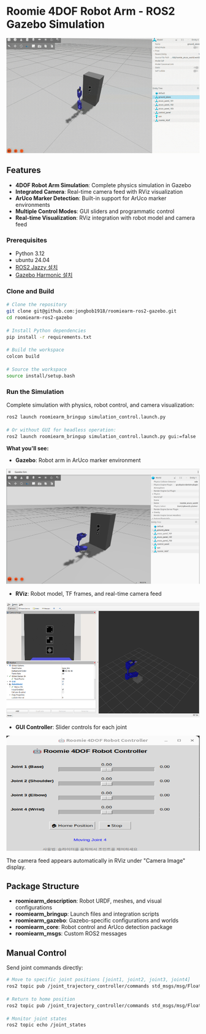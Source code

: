 # Roomie 4DOF Robot Arm - ROS2 Gazebo Simulation

<div align="center">
    <img src="asset/images/gazebo_video.gif" width="600" height="300"/>
</div>


## Features

-  **4DOF Robot Arm Simulation**: Complete physics simulation in Gazebo
-  **Integrated Camera**: Real-time camera feed with RViz visualization 
-  **ArUco Marker Detection**: Built-in support for ArUco marker environments
-  **Multiple Control Modes**: GUI sliders and programmatic control
-  **Real-time Visualization**: RViz integration with robot model and camera feed


### Prerequisites
- Python 3.12
- ubuntu 24.04
- [ROS2 Jazzy 설치](https://docs.ros.org/en/jazzy/Installation/Ubuntu-Install-Debs.html)
- [Gazebo Harmonic 설치](https://gazebosim.org/docs/harmonic/install_ubuntu/)




### Clone and Build
```bash
# Clone the repository
git clone git@github.com:jongbob1918/roomiearm-ros2-gazebo.git
cd roomiearm-ros2-gazebo

# Install Python dependencies
pip install -r requirements.txt

# Build the workspace
colcon build

# Source the workspace
source install/setup.bash
```

### Run the Simulation

Complete simulation with physics, robot control, and camera visualization:
```bash
ros2 launch roomiearm_bringup simulation_control.launch.py

# Or without GUI for headless operation:
ros2 launch roomiearm_bringup simulation_control.launch.py gui:=false
```

**What you'll see:**
- **Gazebo**: Robot arm in ArUco marker environment

<div align="center">
    <img src="asset/images/gazebo_simulation.png" width="600" height="300"/>
</div>

- **RViz**: Robot model, TF frames, and real-time camera feed

<div align="center">
    <img src="asset/images/rviz2.png" width="600" height="300"/>
</div>

- **GUI Controller**: Slider controls for each joint

<div align="center">
    <img src="asset/images/robot_controller.png" width="600" height="300"/>
</div>

The camera feed appears automatically in RViz under "Camera Image" display.









##  Package Structure

- **roomiearm_description**: Robot URDF, meshes, and visual configurations
- **roomiearm_bringup**: Launch files and integration scripts
- **roomiearm_gazebo**: Gazebo-specific configurations and worlds
- **roomiearm_core**: Robot control and ArUco detection package
- **roomiearm_msgs**: Custom ROS2 messages


##  Manual Control
Send joint commands directly:
```bash
# Move to specific joint positions [joint1, joint2, joint3, joint4]
ros2 topic pub /joint_trajectory_controller/commands std_msgs/msg/Float64MultiArray "data: [0.5, 0.3, -0.2, 0.1]"

# Return to home position
ros2 topic pub /joint_trajectory_controller/commands std_msgs/msg/Float64MultiArray "data: [0.0, 0.0, 0.0, 0.0]"

# Monitor joint states
ros2 topic echo /joint_states
```


